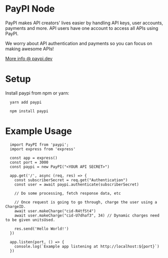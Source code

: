# PayPI Node

PayPI makes API creators' lives easier by handling API keys, user accounts, payments and more.
API users have one account to access all APIs using PayPI.

We worry about API authentication and payments so you can focus on making awesome APIs!

[More info @ paypi.dev](paypi.dev)
# Setup
Install paypi from npm or yarn:
```node
  yarn add paypi
```
```node
  npm install paypi
```


# Example Usage
```node
  import PayPI from 'paypi';
  import express from 'express'
  
  const app = express()
  const port = 3000
  const paypi = new PayPI("<YOUR API SECRET>")

  app.get('/', async (req, res) => {
    const subscriberSecret = req.get("Authentication")
    const user = await paypi.authenticate(subscriberSecret)
    
    // Do some processing, fetch response data, etc
    
    // Once request is going to go through, charge the user using a ChargeID.
    await user.makeCharge("cid-R4tfSt4")
    await user.makeCharge("cid-U7dhaf3", 34) // Dynamic charges need to be given unitsUsed.
    
    res.send('Hello World!')
  })

  app.listen(port, () => {
    console.log(`Example app listening at http://localhost:${port}`)
  })
```
